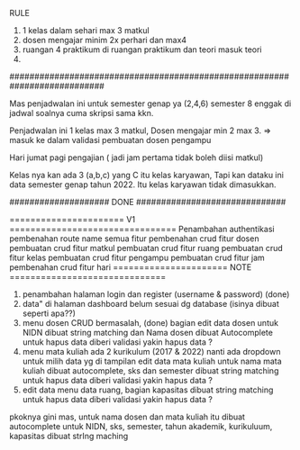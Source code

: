 RULE
1. 1 kelas dalam sehari max 3 matkul
2. dosen mengajar minim 2x perhari dan max4
3. ruangan 4 praktikum di ruangan praktikum dan teori masuk teori
4. 

###########################################################################

Mas penjadwalan ini untuk semester genap ya (2,4,6) semester 8 enggak di jadwal soalnya cuma skripsi sama kkn. 

Penjadwalan ini 1 kelas max 3 matkul, Dosen mengajar min 2 max 3. => masuk ke dalam validasi pembuatan dosen pengampu

Hari jumat pagi pengajian ( jadi jam pertama tidak boleh diisi matkul)

Kelas nya kan ada 3 (a,b,c) yang C itu kelas karyawan, 
Tapi kan dataku ini data semester genap tahun 2022. Itu kelas karyawan tidak dimasukkan.

#################### DONE ##############################

====================== V1 ================================
Penambahan authentikasi
pembenahan route name semua fitur
pembenahan crud fitur dosen
pembuatan crud fitur matkul
pembuatan crud fitur ruang
pembuatan crud fitur kelas
pembuatan crud fitur pengampu
pembuatan crud fitur jam
pembenahan crud fitur hari
====================== NOTE ==============================
1. penambahan halaman login dan register (username & password) (done)
2. data" di halaman dashboard belum sesuai dg database (isinya dibuat seperti apa??)
3. menu dosen CRUD bermasalah,  (done)
bagian edit data dosen untuk NIDN dibuat string matching dan Nama dosen dibuat Autocomplete
untuk hapus data diberi validasi yakin hapus data ?
4. menu mata kuliah ada 2 kurikulum (2017 & 2022) nanti ada dropdown untuk milih data yg di tampilan 
edit data mata kuliah untuk nama mata kuliah dibuat autocomplete, sks dan semester dibuat string matching
untuk hapus data diberi validasi yakin hapus data ?
5. edit data menu data ruang, bagian kapasitas dibuat string matching
untuk hapus data diberi validasi yakin hapus data ?

pkoknya gini mas, untuk nama dosen dan mata kuliah itu dibuat autocomplete
untuk NIDN, sks, semester, tahun akademik, kurikuluum, kapasitas dibuat strIng maching


